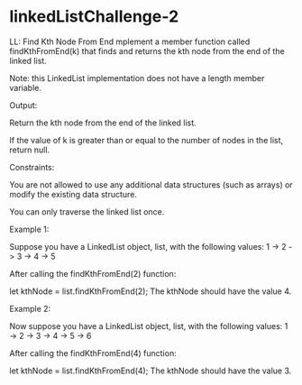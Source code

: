 # linkedListChallenge-2
LL: Find Kth Node From End
mplement a member function called findKthFromEnd(k) that finds and returns the kth node from the end of the linked list.

Note: this LinkedList implementation does not have a length member variable.



Output:

Return the kth node from the end of the linked list.

If the value of k is greater than or equal to the number of nodes in the list, return null.



Constraints:

You are not allowed to use any additional data structures (such as arrays) or modify the existing data structure.

You can only traverse the linked list once.





Example 1:

Suppose you have a LinkedList object, list, with the following values:
1 -> 2 -> 3 -> 4 -> 5


After calling the findKthFromEnd(2) function:

let kthNode = list.findKthFromEnd(2);
The kthNode should have the value 4.





Example 2:

Now suppose you have a LinkedList object, list, with the following values: 1 -> 2 -> 3 -> 4 -> 5 -> 6


After calling the findKthFromEnd(4) function:

let kthNode = list.findKthFromEnd(4);
The kthNode should have the value 3.



